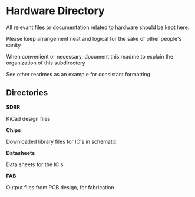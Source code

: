 # Hardware Directory

All relevant files or documentation related to hardware should be kept here.

Please keep arrangement neat and logical for the sake of other people's sanity

When convenient or necessary, document this readme to explain the organization of this subdirectory

See other readmes as an example for consistant formatting

## Directories

__SDRR__

KiCad design files

__Chips__

Downloaded library files for IC's in schematic

__Datasheets__

Data sheets for the IC's

__FAB__

Output files from PCB design, for fabrication

